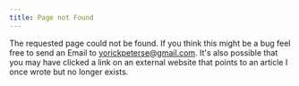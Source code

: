 ```yaml
---
title: Page not Found
---
```


The requested page could not be found. If you think this might be a bug feel
free to send an Email to <yorickpeterse@gmail.com>. It's also possible that you
may have clicked a link on an external website that points to an article I once
wrote but no longer exists.
